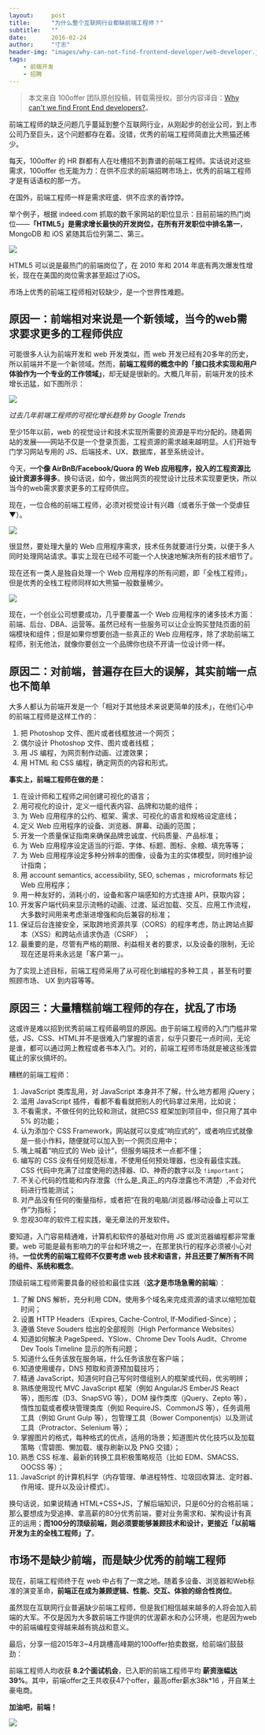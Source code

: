 ```yaml
---
layout:     post
title:      "为什么整个互联网行业都缺前端工程师？"
subtitle:   ""
date:       2016-02-24
author:     "寸志"
header-img: "images/why-can-not-find-frontend-developer/web-developer.jpg"
tags:
    - 前端开发
    - 招聘
---
```


> 本文来自 100offer 团队原创投稿，转载需授权。部分内容译自：[Why can't we find Front End developers?](https://jjperezaguinaga.com/articles/2014/03/19/why-cant-we-find-front-end-developers/)。

前端工程师的缺乏问题几乎蔓延到整个互联网行业，从刚起步的创业公司，到上市公司乃至巨头，这个问题都存在着。没错，优秀的前端工程师简直比大熊猫还稀少。

每天，100offer 的 HR 群都有人在吐槽招不到靠谱的前端工程师。实话说对这些需求，100offer 也无能为力：在供不应求的前端招聘市场上，优秀的前端工程师才是有话语权的那一方。

在国外，前端工程师一样是需求旺盛、供不应求的香饽饽。

举个例子，根据 indeed.com 抓取的数千家网站的职位显示：目前前端的热门岗位——**「HTML5」是需求增长最快的开发岗位，在所有开发职位中排名第一**，MongoDB 和 iOS 紧随其后位列第二、第三。

![](/images/why-can-not-find-frontend-developer/jobgraph.png)

HTML5 可以说是最热门的前端岗位了，在 2010 年和 2014 年底有两次爆发性增长，现在在美国的岗位需求甚至超过了iOS。

市场上优秀的前端工程师相对较缺少，是一个世界性难题。

## 原因一：前端相对来说是一个新领域，当今的web需求要求更多的工程师供应

可能很多人认为前端开发和 web 开发类似，而 web 开发已经有20多年的历史，所以前端并不是一个新领域。然而，**前端工程师的概念中的「接口技术实现和用户体验作为一个专业的工作领域」**，却无疑是很新的。大概几年前，前端开发的技术增长迅猛，如下图所示：

![](/images/why-can-not-find-frontend-developer/google-trend.png)

*过去几年前端工程师的可视化增长趋势 by Google Trends*

至少15年以前，web 的视觉设计和技术实现所需要的资源是平均分配的。随着网站的发展——网站不仅是一个登录页面，工程资源的需求越来越明显。人们开始专门学习网站专用的 JS、后端技术、UX、数据库，甚至系统设计。

今天，**一个像 AirBnB/Facebook/Quora 的 Web 应用程序，投入的工程资源比设计资源多得多**。换句话说，如今，做出网页的视觉设计比技术实现要更快，所以当今的web需求要求更多的工程师供应。

现在，一位合格的前端工程师，必须对视觉设计有兴趣（或者乐于做一个受虐狂▼）。

![](/images/why-can-not-find-frontend-developer/css.png)

很显然，要处理大量的 Web 应用程序需求，技术任务就要进行分类，以便于多人同时处理网站请求。事实上现在已经不可能一个人快速地解决所有的技术细节了。

现在还有一类人是独自处理一个 Web 应用程序的所有问题，即「全栈工程师」，但是优秀的全栈工程师同样如大熊猫一般数量稀少。

![](/images/why-can-not-find-frontend-developer/in-a-web-product.png)

现在，一个创业公司想要成功，几乎要覆盖一个 Web 应用程序的诸多技术方面：前端、后台、DBA、运营等。虽然已经有一些服务可以让企业购买登陆页面的前端模块和组件；但是如果你想要创造一些真正的 Web 应用程序，除了求助前端工程师，别无他法，就像你要创立一个品牌你也绕不开请一位设计师一样。


## 原因二：对前端，普遍存在巨大的误解，其实前端一点也不简单

大多人都认为前端开发是一个「相对于其他技术来说更简单的技术」，在他们心中的前端工程师是这样工作的：

1. 把 Photoshop 文件、图片或者线框放进一个网页；
2. 偶尔设计 Photoshop 文件、图片或者线框；
3. 用 JS 编程，为网页制作动画、过渡效果；
4. 用 HTML 和 CSS 编程，确定网页的内容和形式。

**事实上，前端工程师在做的是：**

1. 在设计师和工程师之间创建可视化的语言；
2. 用可视化的设计，定义一组代表内容、品牌和功能的组件；
3. 为 Web 应用程序的公约、框架、需求、可视化的语言和规格设定底线；
4. 定义 Web 应用程序的设备、浏览器、屏幕、动画的范围；
5. 开发一个质量保证指南来确保品牌忠诚度、代码质量、产品标准；
6. 为 Web 应用程序设定适当的行距、字体、标题、图标、余粮、填充等等；
7. 为 Web 应用程序设定多种分辨率的图像，设备为主的实体模型，同时维护设计指南；
8. 用 account semantics, accessibility, SEO, schemas ，microformats 标记 Web 应用程序；
9. 用一种友好的，消耗小的，设备和客户端感知的方式连接 API，获取内容；
10. 开发客户端代码来显示流畅的动画、过渡、延迟加载、交互、应用工作流程，大多数时间用来考虑渐进增强和向后兼容的标准；
11. 保证后台连接安全，采取跨地资源共享（CORS）的程序考虑，防止跨站点脚本（XSS）和跨站点请求伪造（CSRF） ；
12. 最重要的是，尽管有严格的期限、利益相关者的要求，以及设备的限制，无论现在还是将来永远是「客户第一」。

为了实现上述目标，前端工程师采用了从可视化到编程的多种工具 ，甚至有时要照顾市场、 UX 到内容等等。

## 原因三：大量糟糕前端工程师的存在，扰乱了市场

这或许是难以招到优秀前端工程师最明显的原因。由于前端工程师的入门门槛非常低，JS、CSS、HTML并不是很难入门掌握的语言，似乎只要花一点时间，无论是谁，都可以通过网上教程或者书本入门。对的，前端工程师市场就是被这些浅尝辄止的家伙搞坏的。

糟糕的前端工程师：

1. JavaScript 类库乱用，对 JavaScript 本身并不了解，什么地方都用 jQuery；
2. 滥用 JavaScript 插件，看都不看看就把别人的代码拿过来用，比如说；
3. 不看需求，不做任何的比较和测试，就把CSS 框架加到项目中，但只用了其中 5% 的功能；
4. 认为添加个 CSS Framework，网站就可以变成“响应式的”，或者响应式就像是一些小作料，随便就可以加入到一个网页应用中；
5. 嘴上喊着“响应式的 Web 设计”，但服务端技术一点都不懂；
6. 编写的 CSS 没有任何规范标准，不使用任何预处理器，也没有最佳实践。CSS 代码中充满了过度使用的选择器、ID、神奇的数字以及 `!important`；
7. 不关心代码的性能和内存泄露（什么是_真正_的内存泄露也不清楚）,不会对代码进行性能测试；
8. 对产品没有任何的衡量指标，或者把“在我的电脑/浏览器/移动设备上可以工作”为指标；
9. 忽视30年的软件工程实践，毫无章法的开发软件。

要知道，入门容易精通难，计算机和软件的基础对你用 JS 或浏览器编程都非常重要。web 可能是最有影响力的平台和环境之一，在那里执行的程序必须被小心对待。**一位优秀的前端工程师不仅要考虑 web 技术和语言，并且还要了解所有不同的组件、系统和概念**。

顶级前端工程师需要具备的经验和最佳实践（**这才是市场急需的前端**）：

1. 了解 DNS 解析，充分利用 CDN，使用多个域名来完成资源的请求以缩短加载时间；
2. 设置 HTTP Headers（Expires, Cache-Control, If-Modified-Since）；
3. 遵循 Steve Souders 给出的全部规则（High Performance Websites）
4. 知道如何解决 PageSpeed、YSlow、Chrome Dev Tools Audit、Chrome Dev Tools Timeline 显示的所有问题；
5. 知道什么任务该放在服务端，什么任务该放在客户端；
6. 知道使用缓存，DNS 预取和资源预加载技巧；
7. 精通 JavaScript，知道何时自己写何时借组别人的框架或代码，优劣明辨；
8. 熟练使用现代 MVC JavaScript 框架（例如 AngularJS EmberJS React 等），图形库（D3、SnapSVG 等），DOM 操作类库（jQuery、Zepto 等），惰性加载或者模块管理类库（例如 RequireJS、CommonJS 等），任务调用工具（例如 Grunt Gulp 等），包管理工具（Bower Componentjs）以及测试工具（Protractor、Selenium 等）；
9. 掌握图片的格式，每种格式的优点，适用的场景；知道图片优化技巧以及加载策略（雪碧图、懒加载、缓存刷新以及 PNG 交错）；
10. 熟悉 CSS 标准、最新的转换工具积极策略规范（比如 EDM、SMACSS、OOCSS 等）；
11. JavaScript 的计算机科学（内存管理、单进程特性、垃圾回收算法、定时器、作用域、提升以及设计模式）。

换句话说，如果说精通 HTML+CSS+JS，了解后端知识，只是60分的合格前端；那么要想成为受追捧、拿高薪的80分优秀前端，要对业务需求和、架构设计有真正的运用；**而100分的顶级前端，则必须要能够兼顾技术和设计，更接近「以前端开发为主的全栈工程师」了**。

## 市场不是缺少前端，而是缺少优秀的前端工程师

现在，前端工程师终于在 web 中占有了一席之地。随着多设备、浏览器和Web标准的演变革命，**前端正在成为兼顾逻辑、性能、交互、体验的综合性岗位**。

虽然现在互联网行业普遍缺少前端工程师，但是我们相信越来越多的人将会加入前端的大军。不仅是因为大多数前端工作提供的优渥薪水和办公环境，也是因为web中的前端编程变得越来越有挑战和意义。

最后，分享一组2015年3~4月跳槽高峰期的100offer拍卖数据，给前端们鼓鼓劲：

前端工程师人均收获 **8.2个面试机会**，已入职的前端工程师平均 **薪资涨幅达39%**。其中，前端offer之王共收获47个offer，最高offer薪水38k*16 ，开自某土豪电商。

**加油吧，前端！**

![](/images/why-can-not-find-frontend-developer/100offter.png)

